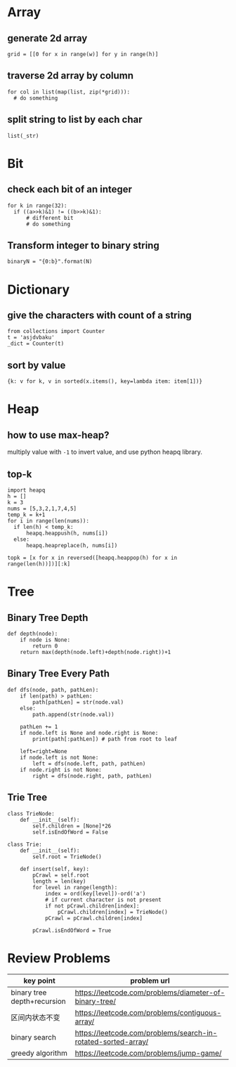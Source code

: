 # Array
## generate 2d array
```
grid = [[0 for x in range(w)] for y in range(h)]
```

## traverse 2d array by column
```
for col in list(map(list, zip(*grid))):
  # do something
```

## split string to list by each char
```
list(_str)
```

# Bit
## check each bit of an integer
```
for k in range(32):
  if ((a>>k)&1) != ((b>>k)&1):
      # different bit
      # do something
```

## Transform integer to binary string
```
binaryN = "{0:b}".format(N)
```

# Dictionary
## give the characters with count of a string
```
from collections import Counter
t = 'asjdvbaku'
_dict = Counter(t)
```
## sort by value
```
{k: v for k, v in sorted(x.items(), key=lambda item: item[1])}
```

# Heap
## how to use max-heap?
multiply value with `-1` to invert value, and use python heapq library.

## top-k 
```
import heapq
h = []
k = 3
nums = [5,3,2,1,7,4,5]
temp_k = k+1
for i in range(len(nums)):
  if len(h) < temp_k:
      heapq.heappush(h, nums[i])
  else:
      heapq.heapreplace(h, nums[i])

topk = [x for x in reversed([heapq.heappop(h) for x in range(len(h))])][:k]
```

# Tree
## Binary Tree Depth
```
def depth(node):
    if node is None:
        return 0
    return max(depth(node.left)+depth(node.right))+1
```

## Binary Tree Every Path
```
def dfs(node, path, pathLen):
    if len(path) > pathLen:
        path[pathLen] = str(node.val)
    else:
        path.append(str(node.val))

    pathLen += 1
    if node.left is None and node.right is None:
        print(path[:pathLen]) # path from root to leaf

    left=right=None
    if node.left is not None:
        left = dfs(node.left, path, pathLen)
    if node.right is not None:
        right = dfs(node.right, path, pathLen)
```

## Trie Tree
```
class TrieNode:
    def __init__(self):
        self.children = [None]*26
        self.isEndOfWord = False

class Trie:
    def __init__(self):
        self.root = TrieNode()

    def insert(self, key):
        pCrawl = self.root
        length = len(key)
        for level in range(length):
            index = ord(key[level])-ord('a')
            # if current character is not present
            if not pCrawl.children[index]:
                pCrawl.children[index] = TrieNode()
            pCrawl = pCrawl.children[index]

        pCrawl.isEndOfWord = True
```

# Review Problems
key point|problem url
--|--
binary tree depth+recursion|https://leetcode.com/problems/diameter-of-binary-tree/
区间内状态不变|https://leetcode.com/problems/contiguous-array/
binary search|https://leetcode.com/problems/search-in-rotated-sorted-array/
greedy algorithm|https://leetcode.com/problems/jump-game/

